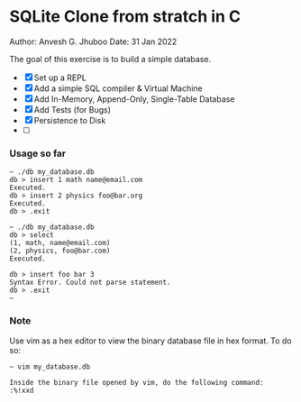 # SQLite Clone from stratch in C

Author: Anvesh G. Jhuboo
Date: 31 Jan 2022

The goal of this exercise is to build a simple database.

- [x] Set up a REPL
- [x] Add a simple SQL compiler & Virtual Machine
- [x] Add In-Memory, Append-Only, Single-Table Database
- [x] Add Tests (for Bugs)
- [x] Persistence to Disk
- [ ] 

### Usage so far

```
~ ./db my_database.db
db > insert 1 math name@email.com
Executed.
db > insert 2 physics foo@bar.org
Executed.
db > .exit

~ ./db my_database.db
db > select
(1, math, name@email.com)
(2, physics, foo@bar.com)
Executed.

db > insert foo bar 3
Syntax Error. Could not parse statement.
db > .exit
~
```

### Note

Use vim as a hex editor to view the binary database file in hex format.
To do so:
```
~ vim my_database.db

Inside the binary file opened by vim, do the following command:
:%!xxd
```
